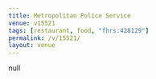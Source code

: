 ```yaml
---
title: Metropolitan Police Service
venue: v15521
tags: [restaurant, food, "fhrs:428129"]
permalink: /v/15521/
layout: venue
---
```

null